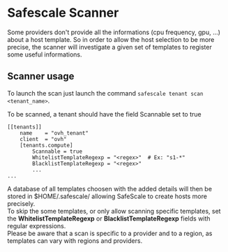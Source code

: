 # Safescale Scanner

Some providers don't provide all the informations (cpu frequency, gpu, ...) about a host template. So in order to allow the host selection to be more precise, the scanner will investigate a given set of templates to register some useful informations.

## Scanner usage

To launch the scan just launch the command ```safescale tenant scan <tenant_name>```.


To be scanned, a tenant should have the field Scannable set to true

```
[[tenants]]
    name    = "ovh_tenant"
    client  = "ovh"
    [tenants.compute]
        Scannable = true
        WhitelistTemplateRegexp = "<regex>"  # Ex: "s1-*"
        BlacklistTemplateRegexp = "<regex>"
        ...
...

```

A database of all templates choosen with the added details will then be stored in $HOME/.safescale/ allowing SafeScale to create hosts more precisely.<br>
To skip the some templates, or only allow scanning specific templates, set the __WhitelistTemplateRegexp__ or __BlacklistTemplateRegexp__ fields with regular expressions.
<br>
Please be aware that a scan is specific to a provider and to a region, as templates can vary with regions and providers.

